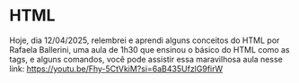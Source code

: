 # HTML
Hoje, dia 12/04/2025, relembrei e aprendi alguns conceitos do HTML por Rafaela Ballerini, uma aula de 1h30 que ensinou o básico do HTML como as tags, e alguns comandos, você pode assistir essa maravilhosa aula nesse link: https://youtu.be/Fhy-5CtVkiM?si=6aB435UfzlG9firW
